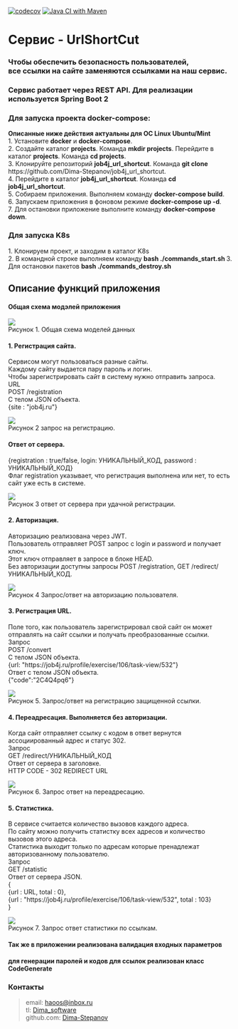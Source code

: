 [![codecov](https://codecov.io/gh/Dima-Stepanov/job4j_url_shortcut/branch/master/graph/badge.svg?token=Qo0v6uulOf)](https://codecov.io/gh/Dima-Stepanov/job4j_url_shortcut)
[![Java CI with Maven](https://github.com/Dima-Stepanov/job4j_url_shortcut/actions/workflows/maven.yml/badge.svg)](https://github.com/Dima-Stepanov/job4j_url_shortcut/actions/workflows/maven.yml)

<h1>Сервис - UrlShortCut</h1>


<h3> Чтобы обеспечить безопасность пользователей,<br>
все ссылки на сайте заменяются ссылками на наш сервис.</h3>
<h3>Сервис работает через REST API. Для реализации используется Spring Boot 2</h3>

<h3>Для запуска проекта docker-compose:</h3>
<b> Описанные ниже действия актуальны для ОС Linux Ubuntu/Mint </b><br>
1. Установите <b>docker</b> и <b>docker-compose</b>.<br>
2. Создайте каталог <b>projects</b>. Команда <b>mkdir projects</b>. Перейдите в каталог <b>projects</b>. Команда <b>cd projects</b>.<br>
3. Клонируйте репозиторий <b>job4j_url_shortcut</b>. Команда <b>git clone</b> https://github.com/Dima-Stepanov/job4j_url_shortcut.<br>
4. Перейдите в каталог <b>job4j_url_shortcut</b>. Команда <b>cd job4j_url_shortcut</b>. <br>
5. Собираем приложения. Выполняем команду <b>docker-compose build</b>.<br>
6. Запускаем приложения в фоновом режиме <b>docker-compose up -d</b>.<br>
7. Для остановки приложение выполните команду <b>docker-compose down</b>.<br>

<h3>Для запуска K8s</h3>
1. Клонируем проект, и заходим в каталог K8s </br>
2. В командной строке выполняем команду <b> bash ./commands_start.sh </b>
3. Для остановки пакетов <b> bash ./commands_destroy.sh </b>

<h2>Описание функций приложения</h2>

<h4>Общая схема модэлей приложения</h4>

![](img/sheme_dependse.jpg) <br>
Рисунок 1. Общая схема моделей данных <br>

<h4>1. Регистрация сайта.</h4>
Сервисом могут пользоваться разные сайты.<br>
Каждому сайту выдается пару пароль и логин.<br>
Чтобы зарегистрировать сайт в систему нужно отправить запроса.<br>
URL <br>
POST /registration <br>
C телом JSON объекта. <br>
{site : "job4j.ru"} <br>

![](img/POST_REGISTRATION.jpg) <br>
Рисунок 2 запрос на регистрацию.<br>

<h4>Ответ от сервера. </h4>
{registration : true/false, login: УНИКАЛЬНЫЙ_КОД, password : УНИКАЛЬНЫЙ_КОД} <br>
Флаг registration указывает, что регистрация выполнена или нет, то есть сайт уже есть в системе. <br>

![](img/RECUEST_REGISTRATION.jpg) <br>
Рисунок 3 ответ от сервера при удачной регистрации.<br>

<h4>2. Авторизация.</h4>
Авторизацию реализована через JWT.<br>
Пользователь отправляет POST запрос с login и password и получает ключ.<br>
Этот ключ отправляет в запросе в блоке HEAD.<br>
Без авторизации доступны запросы POST /registration, GET /redirect/УНИКАЛЬНЫЙ_КОД.<br>

![](img/POST_LOGIN.jpg) <br>
Рисунок 4 Запрос/ответ на авторизацию пользователя. <br>

<h4>3. Регистрация URL.</h4>
Поле того, как пользователь зарегистрировал свой сайт он может отправлять на сайт ссылки и получать преобразованные
ссылки.  <br>
Запрос  <br>
POST /convert  <br>
C телом JSON объекта.  <br>
{url: "https://job4j.ru/profile/exercise/106/task-view/532"}  <br>
Ответ с телом JSON объекта.  <br>
{"code":"2C4Q4pq6"}  <br>

![](img/POST_CONVERT.jpg) <br>
Рисунок 5. Запрос/ответ на регистрацию защищенной ссылки.<br>

<h4>4. Переадресация. Выполняется без авторизации.</h4>
Когда сайт отправляет ссылку с кодом в ответ вернутся ассоциированный адрес и статус 302.<br>
Запрос <br>
GET /redirect/УНИКАЛЬНЫЙ_КОД <br>
Ответ от сервера в заголовке. <br>
HTTP CODE - 302 REDIRECT URL <br>

![](img/GET_REDIRECT.jpg) <br>
Рисунок 6. Запрос ответ на переадресацию. <br>

<h4>5. Статистика.</h4>
В сервисе считается количество вызовов каждого адреса. <br>
По сайту можно получить статистку всех адресов и количество вызовов этого адреса. <br>
Статистика выходит только по адресам которые пренадлежат авторизованному пользователю. <br>
Запрос <br>
GET /statistic <br>
Ответ от сервера JSON. <br>
{ <br>
{url : URL, total : 0}, <br>
{url : "https://job4j.ru/profile/exercise/106/task-view/532", total : 103} <br>
} <br>

![](img/GET_STATISTIC.jpg) <br>
Рисунок 7. Запрос ответ статистики по ссылкам. <br>

<h4>Так же в приложении реализована валидация входных параметров</h4>
<h4>для генерации паролей и кодов для ссылок реализован класс CodeGenerate</h4>


### Контакты

> email: [haoos@inbox.ru](mailto:haoos@inbox.ru) <br>
> tl: [Dima_software](https://t.me/Dima_software) <br>
> github.com: [Dima-Stepanov](https://github.com/Dima-Stepanov)
